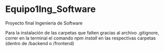 # Equipo1Ing_Software
Proyecto final Ingeniería de Software

Para la instalación de las carpetas que falten gracias al archivo .gitignore, correr en la terminal el comando _npm install_ en las respectivas carpetas (dentro de /backend o /frontend)

